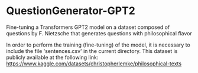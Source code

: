 # QuestionGenerator-GPT2
Fine-tuning a Transformers GPT2 model on a dataset composed of questions by F. Nietzsche that generates questions with philosophical flavor

In order to perform the training (fine-tuning) of the model, it is necessary to include the file 'sentences.csv' in the current directory.
This dataset is publicly available at the following link:
https://www.kaggle.com/datasets/christopherlemke/philosophical-texts
